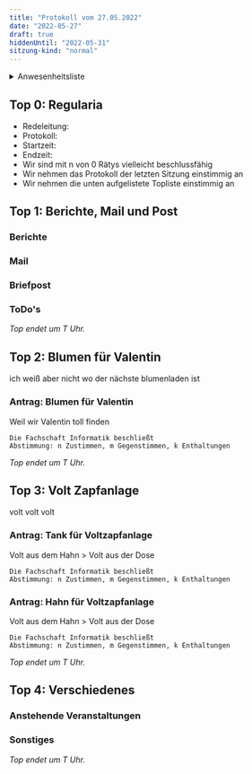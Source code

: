 ```yaml
---
title: "Protokoll vom 27.05.2022"
date: "2022-05-27"
draft: true
hiddenUntil: "2022-05-31"
sitzung-kind: "normal"
---
```


<details>
<summary>Anwesenheitsliste</summary>

#### Anwesende Rätys

#### Abwesende Rätys

#### Entschuldigte Rätys

#### Gäste

</details>

## Top 0: Regularia

- Redeleitung: 
- Protokoll: 
- Startzeit: 
- Endzeit: 
- Wir sind mit n von 0 Rätys vielleicht beschlussfähig
- Wir nehmen das Protokoll der letzten Sitzung einstimmig an
- Wir nehmen die unten aufgelistete Topliste einstimmig an

## Top 1: Berichte, Mail und Post

### Berichte

### Mail

### Briefpost

### ToDo's

_Top endet um T Uhr._

## Top 2: Blumen für Valentin

ich weiß aber nicht wo der nächste blumenladen ist

### Antrag: Blumen für Valentin

Weil wir Valentin toll finden

```vote-success
Die Fachschaft Informatik beschließt  
Abstimmung: n Zustimmen, m Gegenstimmen, k Enthaltungen  
```

_Top endet um T Uhr._

## Top 3: Volt Zapfanlage

volt volt volt

### Antrag: Tank für Voltzapfanlage

Volt aus dem Hahn > Volt aus der Dose

```vote-success
Die Fachschaft Informatik beschließt  
Abstimmung: n Zustimmen, m Gegenstimmen, k Enthaltungen  
```

### Antrag: Hahn für Voltzapfanlage

Volt aus dem Hahn > Volt aus der Dose

```vote-success
Die Fachschaft Informatik beschließt  
Abstimmung: n Zustimmen, m Gegenstimmen, k Enthaltungen  
```

_Top endet um T Uhr._

## Top 4: Verschiedenes

### Anstehende Veranstaltungen

### Sonstiges

_Top endet um T Uhr._
